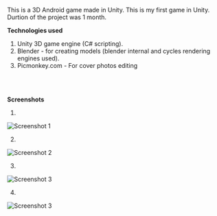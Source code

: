 This is a 3D Android game made in Unity. This is my first game in Unity. 
Durtion of the project was 1 month.

<b>Technologies used</b>

1. Unity 3D game engine (C# scripting).
2. Blender - for creating models (blender internal and cycles rendering engines used).
3. Picmonkey.com - For cover photos editing

<br><br>

<b>Screenshots</b>

1. <br>
![Screenshot 1](https://github.com/Pirocket/CountryDriver/blob/master/GameScreenshots/CountryDriver1.PNG "")

2. <br>
![Screenshot 2](https://github.com/Pirocket/CountryDriver/blob/master/GameScreenshots/CountryDriver2.PNG "")

3. <br>
![Screenshot 3](https://github.com/Pirocket/CountryDriver/blob/master/GameScreenshots/CountryDriver3.PNG "")

4. <br>
![Screenshot 3](https://github.com/Pirocket/CountryDriver/blob/master/GameScreenshots/CountryDriver4.PNG "")
